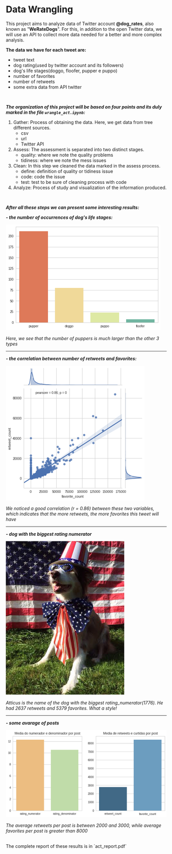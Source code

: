 # Data Wrangling

This project aims to analyze data of Twitter account **@dog_rates**, also known as "**WeRateDogs**".
For this, in addition to the open Twitter data, we will use an API to collect more data needed for a better and more complex analysis.
<br>

**The data we have for each tweet are:**
- tweet text
- dog rating(used by twitter account and its followers)
- dog's life stages(doggo, floofer, pupper e puppo)
- number of favorites
- number of retweets
- some extra data from API twitter

<br>

***The organization of this project will be based on four points and its duly marked in the file `wrangle_act.ipynb`:***
1. Gather: Process of obtaining the data. Here, we get data from tree different sources.
    - csv 
    - url
    - Twitter API 
2. Assess: The assessment is separated into two distinct stages.
    - quality: where we note the quality problems
    - tidiness: where we note the mess issues
3. Clean: In this step we cleaned the data marked in the assess process.
    - define: definition of quality or tidiness issue
    - code: code the issue
    - test: test to be sure of cleaning process with code
4. Analyze: Process of study and visualization of the information produced.

<br>

***After all these steps we can present some interesting results:***
<br>

***- the number of occurrences of dog's life stages:***

![ALT](/pics/img1.png "dogs's life stages count")

*Here, we see that the number of puppers is much larger than the other 3 types*

----

***- the correlation between number of retweets and favorites:***

![ALT](/pics/img2.png "retweets vs favorites")

*We noticed a good correlation (r = 0.86) between these two variables, which indicates that the more retweets, the more favorites this tweet will have*

----

***- dog with the biggest rating numerator***

![ALT](/pics/img3.png "biggest rating numerator")

*Atticus is the name of the dog with the biggest rating_numerator(1776). He had 2637 retweets and 5379 favorites. What a style!*

----

***- some avarage of posts***

![ALT](/pics/img4.png "some metrics")

*The average retweets per post is between 2000 and 3000, while average favorites per post is greater than 8000*


<br>
The complete report of these results is in `act_report.pdf`
<br>
